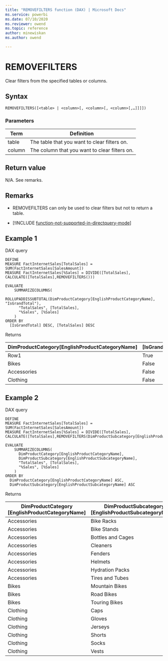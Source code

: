 ```yaml
---
title: "REMOVEFILTERS function (DAX) | Microsoft Docs"
ms.service: powerbi 
ms.date: 07/10/2020
ms.reviewer: owend
ms.topic: reference
author: minewiskan
ms.author: owend

---
```

# REMOVEFILTERS

Clear filters from the specified tables or columns.
  
## Syntax  
  
```dax
REMOVEFILTERS([<table> | <column>[, <column>[, <column>[,…]]]])
```
  
### Parameters
  
|Term|Definition|  
|--------|--------------|  
|table|The table that you want to clear filters on. |  
|column|The column that you want to clear filters on.|  
  
## Return value

N/A. See remarks.
  
## Remarks  

- REMOVEFILTERS can only be used to clear filters but not to return a table.

- [!INCLUDE [function-not-supported-in-directquery-mode](includes/function-not-supported-in-directquery-mode.md)]

## Example 1

DAX query

```dax
DEFINE
MEASURE FactInternetSales[TotalSales] = SUM(FactInternetSales[SalesAmount])
MEASURE FactInternetSales[%Sales] = DIVIDE([TotalSales], CALCULATE([TotalSales],REMOVEFILTERS()))

EVALUATE
    SUMMARIZECOLUMNS(
      ROLLUPADDISSUBTOTAL(DimProductCategory[EnglishProductCategoryName], "IsGrandTotal"),
      "TotalSales", [TotalSales],
      "%Sales", [%Sales]
    )
ORDER BY
  [IsGrandTotal] DESC, [TotalSales] DESC 
```

Returns

|DimProductCategory[EnglishProductCategoryName] | [IsGrandTotal] |[TotalSales]  |[%Sales]  |
|---------|---------|---------|---------|
|Row1     |   True      |   29358677.2207      |     1    |
|Bikes     |  False       |   28318144.6507      |   0.964557920570538      |
|Accessories    | False        |    700759.96     |   0.023868921434441      |
|Clothing    |  False       |   339772.61      |    0.0115731579950215     |

## Example 2

DAX query

```dax
DEFINE
MEASURE FactInternetSales[TotalSales] = SUM(FactInternetSales[SalesAmount])
MEASURE FactInternetSales[%Sales] = DIVIDE([TotalSales], CALCULATE([TotalSales],REMOVEFILTERS(DimProductSubcategory[EnglishProductSubcategoryName])))

EVALUATE
    SUMMARIZECOLUMNS(
      DimProductCategory[EnglishProductCategoryName],
      DimProductSubcategory[EnglishProductSubcategoryName],
      "TotalSales", [TotalSales],
      "%Sales", [%Sales]
    )
ORDER BY
  DimProductCategory[EnglishProductCategoryName] ASC,
  DimProductSubcategory[EnglishProductSubcategoryName] ASC
```

Returns

|DimProductCategory [EnglishProductCategoryName]  |DimProductSubcategory [EnglishProductSubcategoryName]  |[TotalSales]  |[%Sales] |
|---------|---------|---------|---------|
|Accessories     |   Bike Racks      |   39360      |   0.05616759      |
|Accessories     |   Bike Stands      |   39591      |   0.05649723     |
|Accessories     |   Bottles and Cages      |   56798.19      |   0.08105228      |
|Accessories     |   Cleaners      |   7218.6      |   0.0103011      |
|Accessories     |   Fenders      |   46619.58      |   0.06652717      |
|Accessories     |   Helmets     |   225335.6      |   0.3215589      |
|Accessories     |   Hydration Packs      |   40307.67      |   0.05751994      |
|Accessories     |   Tires and Tubes      |   245529.32      |   0.35037578      |
|Bikes     |   Mountain Bikes     |   9952759.564      |   0.35146228      |
|Bikes     |   Road Bikes      |  14520584.04       |   0.51276608      |
|Bikes     |   Touring Bikes      |  3844801.05       |   0.13577164     |
|Clothing     |   Caps      |  19688.1       |   0.05794493      |
|Clothing     |   Gloves      |  35020.7       |   0.10307099      |
|Clothing     |   Jerseys      |  172950.68       |   0.5090189      |
|Clothing     |   Shorts     |  71319.81      |   0.20990453      |
|Clothing     |   Socks      |  5106.32      |   0.01502864      |
|Clothing     |   Vests      |  35687       |   0.10503201      |
